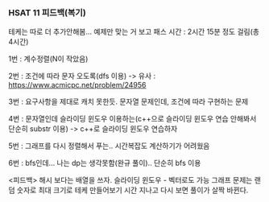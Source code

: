 ### HSAT 11 피드백(복기)

테케는 따로 더 추가안해봄... 예제만 맞는 거 보고 패스
시간 : 2시간 15분 정도 걸림(총 4시간)

1번 : 계수정렬(N이 작았음)


2번 : 조건에 따라 문자 오도록(dfs 이용)
-> 유사 : https://www.acmicpc.net/problem/24956


3번 : 요구사항을 제대로 캐치 못한듯. 문자열 문제인데, 조건에 따라 구현하는 문제


4번 : 문자열인데 슬라이딩 윈도우 이용하는(c++으로 슬라이딩 윈도우 연습 안해봐서 단순히 substr 이용) -> c++로 슬라이딩 윈도우 연습하자


5번 : 그래프를 다시 정렬해서 푸는.. 시간복잡도 계산하기가 어려웠음


6번 : bfs인데... 나는 dp는 생각못함(완규 풀이).. 단순히 bfs 이용

<피드백>
해시 보다는 배열을 쓰자.
슬라이딩 윈도우 - 벡터로도 가능
그래프 문제는 랜덤 숫자로 최대 크기로 테케 만들어보기
시간 지나고 다시 보면 풀이가 살짝 바뀐다.
